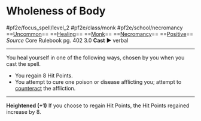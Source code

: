# Wholeness of Body
#pf2e/focus_spell/level_2 #pf2e/class/monk #pf2e/school/necromancy 
==[Uncommon](../../../rules/traits/uncommon.md)== ==[Healing](../../../rules/traits/healing.md)== ==[Monk](../../../rules/traits/monk.md)== ==[Necromancy](../../../rules/traits/necromancy.md)== ==[Positive](../../../rules/traits/positive.md)==
*Source* Core Rulebook pg. 402 3.0
**Cast** ► verbal

---
You heal yourself in one of the following ways, chosen by you when you cast the spell.
- You regain 8 Hit Points.
- You attempt to cure one poison or disease afflicting you; attempt to [counteract](../../../Rules/Counteracting.md) the affliction.

<hr>

**Heightened (+1)** If you choose to regain Hit Points, the Hit Points regained increase by 8.